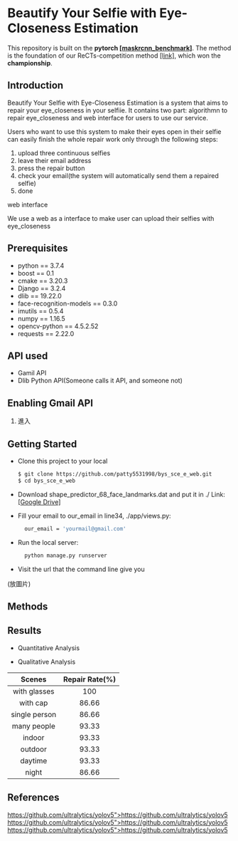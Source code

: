 # Beautify Your Selfie with Eye-Closeness Estimation
This repository is built on the **pytorch [[maskrcnn_benchmark]](https://github.com/facebookresearch/maskrcnn-benchmark)**. The method is the foundation of our ReCTs-competition method [[link]](https://rrc.cvc.uab.es/?ch=12), which won the **championship**.

## Introduction
Beautify Your Selfie with Eye-Closeness Estimation is a system that aims to repair your eye_closeness in your selfiie. It contains two part: algorithmn to repair eye_closeness and web interface for users to use our service. 

Users who want to  use this system to make their eyes open in their selfie can easily finish the whole repair work only through the following steps:

1. upload three continuous selfies
2. leave their email address
3. press the repair button
4. check your email(the system will automatically send them a  repaired selfie)
5. done
 
web interface

We use a web as a interface to make user can upload their selfies with eye_closeness

## Prerequisites
- python == 3.7.4
- boost == 0.1
- cmake == 3.20.3
- Django == 3.2.4
- dlib == 19.22.0
- face-recognition-models == 0.3.0
- imutils == 0.5.4
- numpy == 1.16.5
- opencv-python == 4.5.2.52
- requests == 2.22.0

## API used
- Gamil API
- Dlib Python API(Someone calls it API, and someone not)

## Enabling Gmail API
1. 進入

## Getting Started

- Clone this project to your local
	```bash
	$ git clone https://github.com/patty5531998/bys_sce_e_web.git
	$ cd bys_sce_e_web
	```
- Download shape_predictor_68_face_landmarks.dat and put it in ./
Link: [[Google Drive]](https://drive.google.com/file/d/1EwWj7mFQqtLi_g-ZYHCc0juCWDY5FftJ/view?usp=sharing)

- Fill your email to our_email in line34, ./app/views.py:
  ``` bash
	our_email = 'yourmail@gmail.com'
  ```
- Run the local server:
  ``` bash
	python manage.py runserver
  ```
- Visit the url that the command line give you

(放圖片)


## Methods

## Results

* Quantitative Analysis

* Qualitative Analysis

| Scenes | Repair Rate(%)  |
|:--------:  | :-----:   |
| with glasses | 100 |
| with cap | 86.66 |
| single person | 86.66 |
| many people | 93.33 |
| indoor | 93.33 |
| outdoor | 93.33 |
| daytime | 93.33 |
| night | 86.66 |

## References
https://github.com/ultralytics/yolov5">https://github.com/ultralytics/yolov5
https://github.com/ultralytics/yolov5">https://github.com/ultralytics/yolov5
https://github.com/ultralytics/yolov5">https://github.com/ultralytics/yolov5
